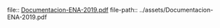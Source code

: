 file:: [Documentacion-ENA-2019.pdf](../assets/Documentacion-ENA-2019.pdf)
file-path:: ../assets/Documentacion-ENA-2019.pdf
